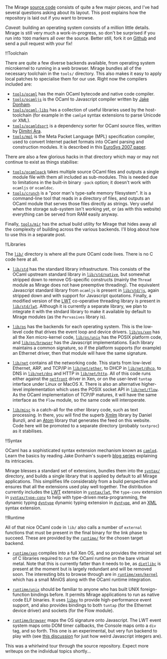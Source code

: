The Mirage [source code](http://github.com/avsm/mirage) consists of quite a few major pieces, and I've had several questions asking about its layout. This post explains how the repository is laid out if you want to browse.

*Caveat*: building an operating system consists of a million little details. Mirage is still very much a work-in-progress, so don't be surprised if you run into `TODO` markers all over the source. Better still, fork it on [Github](http://github.com/avsm/mirage) and send a pull request with your fix!

!!Toolchain

There are quite a few diverse backends available, from operating system microkernel to running in a web browser. Mirage bundles all of the necessary toolchain in the `tools/` directory. This also makes it easy to apply local patches to specialise them for our use.  Right now the compilers included are:

* <a href="http://github.com/avsm/mirage/tree/master/tools/ocaml/">`tools/ocaml`</a> has the main OCaml bytecode and native code compiler.
* <a href="http://github.com/avsm/mirage/tree/master/tools/ocamljs/">`tools/ocamljs`</a> is the OCaml to Javascript compiler written by [Jake Donham](https://github.com/jaked/ocamljs).
* <a href="http://github.com/avsm/mirage/tree/master/tools/ocaml-libs/">`tools/ocaml-libs`</a> has a collection of useful libraries used by the host-toolchain (for example in the `camlp4` syntax extensions to parse Unicode or XML).
* <a href="http://github.com/avsm/mirage/tree/master/tools/ocamldsort/">`tools/ocamldsort`</a> is a dependency sorter for OCaml source files, written by [Dimitri Ara](http://dimitri.mutu.net/ocaml.html).
* <a href="http://github.com/avsm/mirage/tree/master/tools/mpl/">`tools/mpl`</a> is the Meta Packet Language (MPL) specification compiler, used to convert Internet packet formats into OCaml parsing and construction modules. It is described in this [EuroSys 2007 paper](http://anil.recoil.org/papers/2007-eurosys-melange.pdf).

There are also a few glorious hacks in that directory which may or may not continue to exist as things stabilise:

* <a href="http://github.com/avsm/mirage/tree/master/tools/ocamlpack/">`tools/ocamlpack`</a> takes multiple source OCaml files and outputs a single module file with them all included as sub-modules. This is needed due to limitations in the built-in binary `-pack` option; it doesn't work with `ocamljs` or `ocamldoc`.
* <a href="http://github.com/avsm/mirage/tree/master/tools/crunch/">`tools/crunch`</a> is a "poor man's type-safe memory filesystem". It is a command-line tool that reads in a directory of files, and outputs an OCaml module that serves those files directly as strings. Very useful when the storage sub-system isn't working yet, or (as with this website) everything can be served from RAM easily anyway.

Finally, <a href="http://github.com/avsm/mirage/tree/master/tools/mir/">`tools/mir`</a> has the actual build utility for Mirage that hides away all the complexity of building across the various backends. I'll blog about how to use this in a separate post.

!!Libraries

The <a href="http://github.com/avsm/mirage/tree/master/lib/">`lib/`</a> directory is where all the pure OCaml code lives. There is no C code here at all.

* <a href="http://github.com/avsm/mirage/tree/master/lib/std/">`lib/std`</a> has the standard library infrastructure. This consists of the OCaml upstream standard library in <a href="http://github.com/avsm/mirage/tree/master/lib/std/native">`lib/std/native`</a>, but somewhat stripped down to remove OS-specific constructs (mainly the `Thread` module as Mirage does not have preemptive threading). The equivalent Javascript standard library from `ocamljs` is present in <a href="http://github.com/avsm/mirage/tree/master/lib/std/js">`lib/std/js`</a>, again stripped down and with support for Javascript quotations.  Finally, a modified version of the [LWT](http://ocsigen.org/lwt/) co-operative threading library is present in <a href="http://github.com/avsm/mirage/tree/master/lib/std/lwt">`lib/std/lwt`</a>. Although it is currently a separate library, we plan to integrate it with the stndard library to make it available by default to Mirage modules (as the `Pervasives` library is).

* <a href="http://github.com/avsm/mirage/tree/master/lib/std/os">`lib/os`</a> has the backends for each operating system. This is the low-level code that drives the event loop and device drivers. <a href="http://github.com/avsm/mirage/tree/master/lib/os/xen/">`lib/os/xen`</a> has all the Xen micro-kernel code, <a href="http://github.com/avsm/mirage/tree/master/lib/os/unix">`lib/os/unix`</a> has the POSIX platform code, and <a href="http://github.com/avsm/mirage/tree/master/lib/os/browser">`lib/os/browser`</a> has the Javascript implementations.  Each library maintains a common signature, so if the platform supports (for example) an Ethernet driver, then that module will have the same signature.

* <a href="http://github.com/avsm/mirage/tree/master/lib/net/">`lib/net`</a> contains all the networking code. This starts from low-level Ethernet, ARP, and TCP/IP in <a href="http://github.com/avsm/mirage/tree/master/lib/net/ether">`lib/net/ether`</a>, to DHCP in <a href="http://github.com/avsm/mirage/tree/master/lib/net/dhcp/">`lib/net/dhcp`</a>, to DNS in <a href="http://github.com/avsm/mirage/tree/master/lib/net/dns">`lib/net/dns`</a> and HTTP in <a href="http://github.com/avsm/mirage/tree/master/lib/net/http">`lib/net/http`</a>. All of this code runs either against the <a href="http://wiki.xensource.com/xenwiki/XenNetFrontBackInterface">`netfront`</a> driver in Xen, or on the user-level `tuntap` interface under Linux or MacOS X. There is also an alternative higher-level implementation which uses the POSIX socket API in <a href="http://github.com/avsm/mirage/tree/master/lib/net/flow">`lib/net/flow`</a>. As the OCaml implementation of TCP/IP matures, it will have the same interface as the `Flow` module, so the same code will interoperate.

* <a href="http://github.com/avsm/mirage/tree/master/lib/misc/">`lib/misc`</a> is a catch-all for the other library code, such as text processing. In there, you will find the superb [Xmlm](http://erratique.ch/software/xmlm/doc/Xmlm) library by Daniel Bunzli, and an [Atom](http://tools.ietf.org/html/rfc4287) library that generates the feed on this website. Code here will be promoted to a separate directory (probably `textproc`) as it stabilises.

!!Syntax 

OCaml has a sophisticated syntax extension mechanism known as <a href="http://brion.inria.fr/gallium/index.php/Camlp4">`camlp4`</a>. Learn the basics by reading Jake Donham's superb <a href="http://ambassadortothecomputers.blogspot.com/search/label/camlp4">blog series</a> explaining its intricacies.

Mirage blesses a standard set of extensions, bundles them into the <a href="http://github.com/avsm/mirage/tree/master/syntax/">`syntax/`</a> directory, and builds a single library that is applied by default to all Mirage applications. This simplifies life considerably from a build perspective and ensures that all the extensions used play well together. The distribution currently includes the [LWT](http://ocsigen.org/lwt/doc/api/Pa_lwt.html) extension in <a href="http://github.com/avsm/mirage/tree/master/syntax/lwt">`syntax/lwt`</a>, the `type-conv` extension in <a href="http://github.com/avsm/mirage/tree/master/syntax/type-conv">`syntax/type-conv`</a> to help with type-driven meta-programming, the dynamic typing <a href="http://github.com/mirage/dyntype">`dyntype`</a> dynamic typing extension in <a href="http://github.com/avsm/mirage/tree/master/syntax/dyntype">`dyntype`</a>, and an <a href="/blog/introduction-to-htcaml">XML</a> syntax extension.

!!Runtime

All of that nice OCaml code in `lib/` also calls a number of `external` functions that must be present in the final binary for the link phase to succeed. These are provided by the <a href="http://github.com/avsm/mirage/tree/master/runtime">`runtime/`</a> for the chosen target backend.

* <a href="http://github.com/avsm/mirage/tree/master/runtime/xen">`runtime/xen`</a> compiles into a full Xen OS, and so provides the minimal set of C libraries required to run the OCaml runtime on the bare virtual metal. Note that this is currently fatter than it needs to be, as <a href="http://www.fefe.de/dietlibc/">`dietlibc`</a> is present at the moment but is largely redundant and will be removed soon. The interesting bits to browse through are in <a href="http://github.com/avsm/mirage/tree/master/runtime/xen/kernel">`runtime/xen/kernel`</a> which has a small MiniOS along with the OCaml runtime integration.

* <a href="http://github.com/avsm/mirage/tree/master/runtime/unix">`runtime/unix`</a> should be familiar to anyone who has built UNIX foreign-function bindings before. It permits Mirage applications to run as native code ELF binaries. It uses <a href="http://software.schmorp.de/pkg/libev.html">`libev`</a> to provide high-performance event support, and also provides bindings to both `tuntap` (for the Ethernet device driver) and sockets (for the Flow module).

* <a href="http://github.com/avsm/mirage/tree/master/runtime/browser">`runtime/browser`</a> maps the OS signature onto Javascript. The LWT event system maps onto DOM timer callbacks, the Console maps onto a `div` tag, and so forth. This one is an experimental, but very fun backend to play with (see [this discussion](https://github.com/dsheets/ocamljs/commit/7bb091f306c93f70bf6e70fe481a38efd71dda5b) for just how weird Javascript integers are).

This was a whirlwind tour through the source repository. Expect more writeups on the individual topics shortly...
